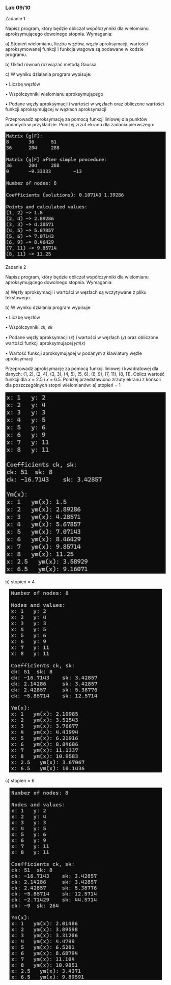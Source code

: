 <h3>Lab 09/10</h3>
Zadanie 1

Napisz program, który będzie obliczał współczynniki dla wielomianu aproksymującego
dowolnego stopnia. Wymagania:

a) Stopień wielomianu, liczba węzłów, węzły aproksymacji, wartości aproksymowanej
funkcji i funkcja wagowa są podawane w kodzie programu.

b) Układ równań rozwiązać metodą Gaussa

c) W wyniku działania program wypisuje:

• Liczbę węzłów

• Współczynniki wielomianu aproksymującego

• Podane węzły aproksymacji i wartości w węzłach oraz obliczone wartości
funkcji aproksymującej w węzłach aproksymacji

Przeprowadź aproksymację za pomocą funkcji liniowej dla punktów podanych w przykładzie.
Poniżej zrzut ekranu dla zadania pierwszego:
<p align ="center">
  <img src="../images/aprox1.png" alt="aprox1">
</p>

Zadanie 2

Napisz program, który będzie obliczał współczynniki dla wielomianu aproksymującego
dowolnego stopnia. Wymagania:

a) Węzły aproksymacji i wartości w węzłach są wczytywane z pliku tekstowego.

b) W wyniku działania program wypisuje:

• Liczbę węzłów

• Współczynniki 𝑐𝑘, 𝑠𝑘

• Podane węzły aproksymacji (𝑥) i wartości w węzłach (𝑦) oraz obliczone
wartości funkcji aproksymującej 𝑦𝑚(𝑥)

• Wartość funkcji aproksymującej w podanym z klawiatury węźle aproksymacji

Przeprowadź aproksymację za pomocą funkcji liniowej i kwadratowej dla danych: (1, 2),
(2, 4), (3, 3), (4, 5), (5, 6), (6, 9), (7, 11), (8, 11).
Oblicz wartość funkcji dla 𝑥 = 2.5 i 𝑥 = 6.5.
Poniżej przedstawiono zrzuty ekranu z konsoli dla poszczególnych stopni wielomianów:
a) stopień = 1

<p align ="center">
  <img src="../images/aprox2.png" alt="aprox2">
</p>

b) stopień = 4

<p align ="center">
  <img src="../images/aprox3.png" alt="aprox3">
</p>

c) stopień = 6

<p align ="center">
  <img src="../images/aprox4.png" alt="aprox4">
</p>
